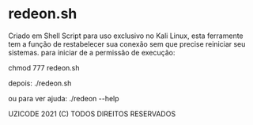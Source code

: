 # redeon.sh

Criado em Shell Script para uso exclusivo no Kali Linux, esta ferramente tem a função de restabelecer sua conexão sem que precise reiniciar seu sistemas.
para iniciar de a permissão de execução:

chmod 777 redeon.sh

depois:
./redeon.sh

ou para ver ajuda:
./redeon --help

UZICODE 2021 (C) TODOS DIREITOS RESERVADOS
